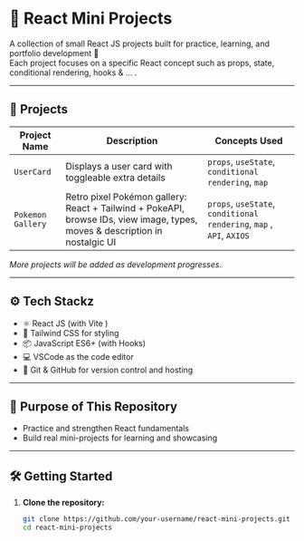 # 🚀 React Mini Projects

A collection of small React JS projects built for practice, learning, and portfolio development 🎯  
Each project focuses on a specific React concept such as props, state, conditional rendering, hooks & ... .

---

## 📁 Projects

| Project Name | Description | Concepts Used |
|--------------|-------------|----------------|
| `UserCard`   | Displays a user card with toggleable extra details | `props`, `useState`, `conditional rendering`, `map` |
| `Pokemon Gallery`| Retro pixel Pokémon gallery: React + Tailwind + PokeAPI, browse IDs, view image, types, moves & description in nostalgic UI | `props`, `useState`, `conditional rendering`, `map` , `API`, `AXIOS` |

*More projects will be added as development progresses.*

---

## ⚙️ Tech Stackz

- ⚛️ React JS (with Vite )
- 💅 Tailwind CSS for styling
- 📦 JavaScript ES6+ (with Hooks)
- 💻 VSCode as the code editor
- 🐙 Git & GitHub for version control and hosting

---

## 🎯 Purpose of This Repository

- Practice and strengthen React fundamentals
- Build real mini-projects for learning and showcasing

---

## 🛠️ Getting Started

1. **Clone the repository:**
   ```bash
   git clone https://github.com/your-username/react-mini-projects.git
   cd react-mini-projects
